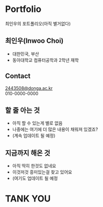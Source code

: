 # Portfolio
최인우의 포트폴리오(아직 별거없다)
   

## 최인우(Inwoo Choi)
* 대한민국, 부산
* 동아대학교 컴퓨터공학과 2학년 재학
   
 
## Contact
<2443508@donga.ac.kr>   
010-0000-0000
   

## 할 줄 아는 것
* 아직 할 수 있는게 별로 없음
* 나중에는 여기에 더 많은 내용이 채워져 있겠죠?
* (계속 업데이트 될 예정)
   

## 지금까지 해온 것
* 아직 딱히 한것도 없네요
* 이것저것 흥미있는걸 찾고 있어요
* (여기도 업데이트 될 예정
   

# TANK YOU
